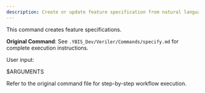 ```yaml
---
description: Create or update feature specification from natural language description
---
```


This command creates feature specifications.

**Original Command**: See `.YBIS_Dev/Veriler/Commands/specify.md` for complete execution instructions.

User input:

$ARGUMENTS

Refer to the original command file for step-by-step workflow execution.
